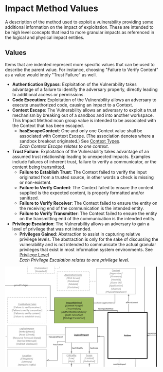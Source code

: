 # Impact Method Values

A description of the method used to exploit a vulnerability providing some additional information on the impact of exploitation. These are intended to be high level concepts that lead to more granular impacts as referenced in the logical and physical impact entities.

## Values

Items that are indented represent more specific values that can be used to describe the parent value. For instance, choosing "Failure to Verify Content" as a value would imply "Trust Failure" as well.

- **Authentication Bypass**:  Exploitation of the Vulnerability takes advantage of a failure to identify the adversary properly, directly leading to additional access or permissions.
- **Code Execution**:  Exploitation of the Vulnerability allows an adversary to execute unauthorized code, causing an impact to a Context.
- **Context Escape**:  The Vulnerability allows an adversary to exploit a trust mechanism by breaking out of a sandbox and into another workspace. This Impact Method noun group value is intended to be associated with the Context that has been escaped.
  - **hasEscapeContext**: One and only one Context value shall be associated with Context Escape. (The association denotes where a sandbox breakout originated.) See [Context Types](context-type.md). <br /> *Each Context Escape relates to one context.*
- **Trust Failure**:  Exploitation of the Vulnerability takes advantage of an assumed trust relationship leading to unexpected impacts. Examples include failures of inherent trust, failure to verify a communicator, or the content being transmitted.
  - **Failure to Establish Trust**:  The Context failed to verify the input originated from a trusted source, in other words a check is missing or non-existent.
  - **Failure to Verify Content**:  The Context failed to ensure the content supplied is the expected content, is properly formatted and/or sanitized.
  - **Failure to Verify Receiver**:  The Context failed to ensure the entity on the receiving end of the communication is the intended entity.
  - **Failure to Verify Transmitter**:  The Context failed to ensure the entity on the transmitting end of the communication is the intended entity.
- **Privilege Escalation**:  The Vulnerability allows an adversary to gain a level of privilege that was not intended. 
  - **Privileges Gained**:  Abstraction to assist in capturing relative privilege levels. The abstraction is only for the sake of discussing the vulnerability and is not intended to communicate the actual granular privileges that exist in most information system environments. See [Privilege Level](privilege-level-type.md) <br /> *Each Privilege Escalation relates to one privilege level*.

  
![Impact Method Graph](../figures/graphsnippets/ImpactMethodSnippet.png "Impact Method Graph")